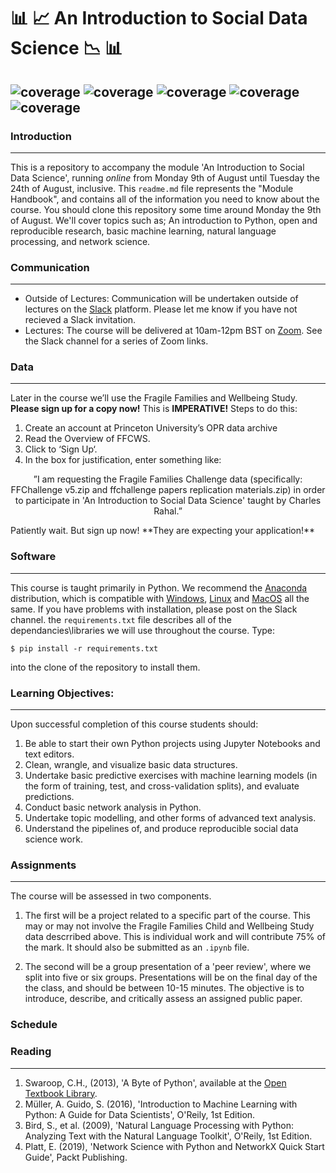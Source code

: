 #  :bar_chart: :chart_with_upwards_trend: An Introduction to Social Data Science :chart_with_downwards_trend: :bar_chart:	


 ![coverage](https://img.shields.io/badge/Purpose-Teaching-blue)
![coverage](https://img.shields.io/badge/Language-Python%203.8-red)
![coverage](https://img.shields.io/badge/License-MIT-brightgreen)
![coverage](https://img.shields.io/badge/Build-passing-yellow)
![coverage](https://img.shields.io/badge/Rating-5\5-orange)
---


### Introduction

---

This is a repository to accompany the module 'An Introduction to Social Data Science', running _online_ from Monday 9th of August until Tuesday the 24th of August, inclusive. This `readme.md` file represents the "Module Handbook", and contains all of the information you need to know about the course. You should clone this repository some time around Monday the 9th of August. We'll cover topics such as; An introduction to Python, open and reproducible research, basic machine learning, natural language processing, and network science.

### Communication

-------
* Outside of Lectures: Communication will be undertaken outside of lectures on the [Slack](https://slack.com/) platform. Please let me know if you have not recieved a Slack invitation.
* Lectures: The course will be delivered at 10am-12pm BST on [Zoom](https://zoom.us/). See the Slack channel for a series of Zoom links.


### Data

-------

Later in the course we’ll use the Fragile Families and Wellbeing Study. **Please sign up for a copy now!** This is __IMPERATIVE!__ Steps to do this:
1. Create an account at Princeton University’s OPR data archive
2. Read the Overview of FFCWS.
3. Click to ‘Sign Up‘.
4. In the box for justification, enter something like:

<p align="center">
”I am requesting the Fragile Families Challenge data (specifically: FFChallenge v5.zip and ffchallenge papers replication materials.zip) in order to participate in 'An Introduction to Social Data Science' taught by Charles Rahal.”
</p>
Patiently wait. But sign up now! **They are expecting your application!**

### Software

---

This course is taught primarily in Python. We recommend the [Anaconda](https://www.anaconda.com/products/individual) distribution, which is compatible with [Windows](https://repo.anaconda.com/archive/Anaconda3-2021.05-Windows-x86_64.exe), [Linux](https://repo.anaconda.com/archive/Anaconda3-2021.05-Linux-x86_64.sh) and [MacOS](https://repo.anaconda.com/archive/Anaconda3-2021.05-Linux-x86_64.sh) all the same. If you have problems with installation, please post on the Slack channel. the `requirements.txt` file describes all of the dependancies\libraries we will use throughout the course. Type:

```$ pip install -r requirements.txt```

into the clone of the repository to install them.

### Learning Objectives:

-------

Upon successful completion of this course students should:

  1.  Be able to start their own Python projects using Jupyter Notebooks and text editors.
  2.  Clean, wrangle, and visualize basic data structures.
  3.  Undertake basic predictive exercises with machine learning models (in the form of training, test, and cross-validation splits), and evaluate predictions.
  4.  Conduct basic network analysis in Python.
  5.  Undertake topic modelling, and other forms of advanced text analysis.
  6.  Understand the pipelines of, and produce reproducible social data science work.


### Assignments

---

The course will be assessed in two components.

1.  The first will be a project related to a specific part of the course. This may or may not involve the Fragile Families Child and Wellbeing Study data descrribed above. This is individual work and will contribute 75% of the mark. It should also be submitted as an `.ipynb` file.
    
2. The second will be a group presentation of a 'peer review', where we split into five or six groups. Presentations will be on the final day of the the class, and should be between 10-15 minutes. The objective is to introduce, describe, and critically assess an assigned public paper.

### Schedule 
### Reading

-------

  1.  Swaroop, C.H., (2013), 'A Byte of Python', available at the [Open Textbook Library](https://open.umn.edu/opentextbooks/textbooks/581).
  2.  Müller, A. Guido, S. (2016), 'Introduction to Machine Learning with Python: A Guide for Data Scientists', O'Reily, 1st Edition.
  3.  Bird, S., et al. (2009), 'Natural Language Processing with Python: Analyzing Text with the Natural Language Toolkit', O'Reily, 1st Edition.
  4.  Platt, E. (2019), 'Network Science with Python and NetworkX Quick Start Guide', Packt Publishing.

